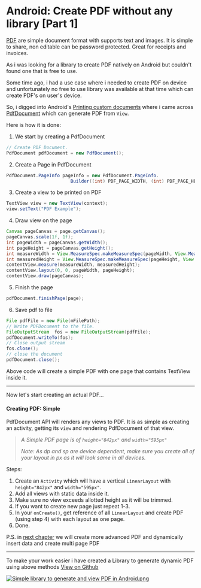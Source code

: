 # Android: Create PDF without any library [Part 1]

[PDF](https://en.wikipedia.org/wiki/PDF) are simple document format with supports text and images. It is simple to share, non editable can be password protected. Great for receipts and invoices.

As i was looking for a library to create PDF natively on Android but couldn't found one that is free to use.

Some time ago, i had a use case where i needed to create PDF on device and unfortunately no free to use library was available at that time which can create PDF's on user's device.

So, i digged into Android's  [Printing custom documents](https://developer.android.com/training/printing/custom-docs.html) where i came across  [PdfDocument](https://developer.android.com/reference/android/graphics/pdf/PdfDocument) which can generate PDF from `View`.

Here is how it is done:

1. We start by creating a PdfDocument
```java
// Create PDF Document.
PdfDocument pdfDocument = new PdfDocument();
```

2. Create a Page in PdfDocument
```java
PdfDocument.PageInfo pageInfo = new PdfDocument.PageInfo.
                        Builder((int) PDF_PAGE_WIDTH, (int) PDF_PAGE_HEIGHT, i + 1).create();
```

3. Create a view to be printed on PDF
```java
TextView view = new TextView(context);
view.setText("PDF Example");
```

4. Draw view on the page
```java
Canvas pageCanvas = page.getCanvas();
pageCanvas.scale(1f, 1f);
int pageWidth = pageCanvas.getWidth();
int pageHeight = pageCanvas.getHeight();
int measureWidth = View.MeasureSpec.makeMeasureSpec(pageWidth, View.MeasureSpec.EXACTLY);
int measuredHeight = View.MeasureSpec.makeMeasureSpec(pageHeight, View.MeasureSpec.EXACTLY);
contentView.measure(measureWidth, measuredHeight);
contentView.layout(0, 0, pageWidth, pageHeight);
contentView.draw(pageCanvas);
```

5. Finish the page
```java
pdfDocument.finishPage(page);
```

6. Save pdf to file
```java
File pdfFile = new File(mFilePath);
// Write PDFDocument to the file.
FileOutputStream  fos = new FileOutputStream(pdfFile);
pdfDocument.writeTo(fos);
// Close output stream
fos.close();
// close the document
pdfDocument.close();
``` 

Above code will create a simple PDF with one page that contains TextView inside it.

***
Now let's start creating an actual PDF...
#### Creating PDF: Simple

PdfDocument API will renders any views to PDF. It is as simple as creating an activity, getting its `view` and rendering PdfDocument of that view.

> *A Simple PDF page is of `height="842px"` and `width="595px"`*
>
> *Note: As dp and sp are device dependent, make sure you create all of your layout in px as it will look same in all devices.*

Steps:
1. Create an `Activity` which will have a vertical `LinearLayout` with `height="842px"` and `width="595px"`.
2. Add all views with static data inside it.
3. Make sure no view exceeds allotted height as it will be trimmed.
4. If you want to create new page just repeat 1-3.
5. In your `onCreate()`, get reference of all `LinearLayout` and create PDF (using step 4) with each layout as one page.
6. Done.

P.S. in  [next chapter](https://blog.tejpratapsingh.com/android-create-pdf-without-any-library-part-2-ck9eads8g05e3css1bx1mlns2)  we will create more advanced PDF and dynamically insert data and create multi page PDF

***

To make your work easier i have created a Library to generate dynamic PDF using above methods [View on Github](https://github.com/tejpratap46/PDFCreatorAndroid)

 [![Simple library to generate and view PDF in Android.png](https://cdn.hashnode.com/res/hashnode/image/upload/v1587719632043/mXw6_IETk.png)](https://github.com/tejpratap46/PDFCreatorAndroid) 

